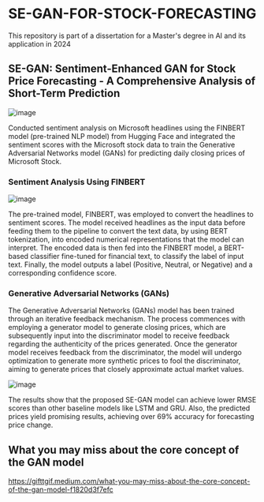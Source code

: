 # SE-GAN-FOR-STOCK-FORECASTING
This repository is part of a dissertation for a Master's degree in AI and its application in 2024

## SE-GAN: Sentiment-Enhanced GAN for Stock Price Forecasting - A Comprehensive Analysis of Short-Term Prediction

![image](https://github.com/user-attachments/assets/f580fe0a-8418-412c-9064-cba8db7b4f36)

Conducted sentiment analysis on Microsoft headlines using the FINBERT model (pre-trained NLP model) from Hugging Face and integrated the sentiment scores with the Microsoft stock data to train the Generative Adversarial Networks model (GANs) for predicting daily closing prices of Microsoft Stock.

### Sentiment Analysis Using FINBERT

![image](https://github.com/user-attachments/assets/940bfc9f-bac2-4a97-b33e-5036e57493b7) 

The pre-trained model, FINBERT, was employed to convert the headlines to sentiment scores. The model received headlines as the input data before feeding them to the pipeline to convert the text data, by using BERT tokenization, into encoded numerical representations that the model can interpret. The encoded data is then fed into the FINBERT model, a BERT-based classifier fine-tuned for financial text, to classify the label of input text. Finally, the model outputs a label (Positive, Neutral, or Negative) and a corresponding confidence score. 

### Generative Adversarial Networks (GANs)

The Generative Adversarial Networks (GANs) model has been trained through an iterative feedback mechanism. The process commences with employing a generator model to generate closing prices, which are subsequently input into the discriminator model to receive feedback regarding the authenticity of the prices generated. Once the generator model receives feedback from the discriminator, the model will undergo optimization to generate more synthetic prices to fool the discriminator, aiming to generate prices that closely
approximate actual market values.

![image](https://github.com/user-attachments/assets/ba4b8ddc-2bb5-44e2-bce2-a93915606237)

The results show that the proposed SE-GAN model can achieve lower RMSE scores than other baseline models like LSTM and GRU. Also, the predicted prices yield promising results, achieving over 69% accuracy for forecasting price change.

## What you may miss about the core concept of the GAN model
https://gifttgif.medium.com/what-you-may-miss-about-the-core-concept-of-the-gan-model-f1820d3f7efc
